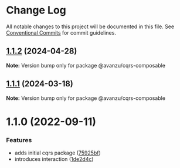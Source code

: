# Change Log

All notable changes to this project will be documented in this file.
See [Conventional Commits](https://conventionalcommits.org) for commit guidelines.

## [1.1.2](https://github.com/avanzu/node-packages/compare/@avanzu/cqrs-composable@1.1.1...@avanzu/cqrs-composable@1.1.2) (2024-04-28)

**Note:** Version bump only for package @avanzu/cqrs-composable

## [1.1.1](https://github.com/avanzu/node-packages/compare/@avanzu/cqrs-composable@1.1.0...@avanzu/cqrs-composable@1.1.1) (2024-03-18)

**Note:** Version bump only for package @avanzu/cqrs-composable

# 1.1.0 (2022-09-11)

### Features

-   adds initial cqrs package ([75925bf](https://github.com/avanzu/node-packages/commit/75925bf556df3eae4754bceb596ca43ce9d38669))
-   introduces interaction ([1de2d4c](https://github.com/avanzu/node-packages/commit/1de2d4cacc2b055334b9438f613911cd3889ac62))

